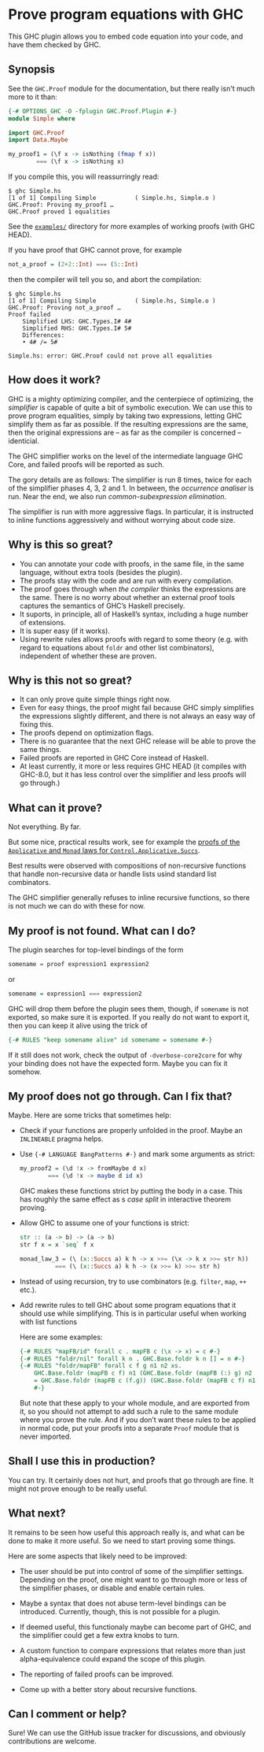 Prove program equations with GHC
================================

This GHC plugin allows you to embed code equation into your code, and have them
checked by GHC.

Synopsis
--------

See the `GHC.Proof` module for the documentation, but there really isn't much
more to it than:

```haskell
{-# OPTIONS_GHC -O -fplugin GHC.Proof.Plugin #-}
module Simple where

import GHC.Proof
import Data.Maybe

my_proof1 = (\f x -> isNothing (fmap f x))
        === (\f x -> isNothing x)
```

If you compile this, you will reassurringly read:

```
$ ghc Simple.hs
[1 of 1] Compiling Simple           ( Simple.hs, Simple.o )
GHC.Proof: Proving my_proof1 …
GHC.Proof proved 1 equalities
```

See the [`examples/`](examples/) directory for more examples of working proofs
(with GHC HEAD).

If you have proof that GHC cannot prove, for example

```haskell
not_a_proof = (2+2::Int) === (5::Int)
```

then the compiler will tell you so, and abort the compilation:
```
$ ghc Simple.hs
[1 of 1] Compiling Simple           ( Simple.hs, Simple.o )
GHC.Proof: Proving not_a_proof …
Proof failed
    Simplified LHS: GHC.Types.I# 4#
    Simplified RHS: GHC.Types.I# 5#
    Differences:
    • 4# /= 5#

Simple.hs: error: GHC.Proof could not prove all equalities
```

How does it work?
-----------------

GHC is a mighty optimizing compiler, and the centerpiece of optimizing, the
*simplifier* is capable of quite a bit of symbolic execution. We can use this
to prove program equalities, simply by taking two expressions, letting GHC
simplify them as far as possible. If the resulting expressions are the same,
then the original expressions are – as far as the compiler is concerned –
identicial.

The GHC simplifier works on the level of the intermediate language GHC Core,
and failed proofs will be reported as such.

The gory details are as follows: The simplifier is run 8 times, twice for each
of the simplifier phases 4, 3, 2 and 1. In between, the *occurrence analiser*
is run. Near the end, we also run *common-subexpression elimination*.

The simplifier is run with more aggressive flags. In particular, it is
instructed to inline functions aggressively and without worrying about code
size.


Why is this so great?
---------------------

 * You can annotate your code with proofs, in the same file, in the same
   language, without extra tools (besides the plugin).
 * The proofs stay with the code and are run with every compilation.
 * The proof goes through when *the compiler* thinks the expressions are the
   same. There is no worry about whether an external proof tools captures the
   semantics of GHC’s Haskell precisely.
 * It suports, in principle, all of Haskell’s syntax, including a huge number
   of extensions.
 * It is super easy (if it works).
 * Using rewrite rules allows proofs with regard to some theory (e.g. with
   regard to equations about `foldr` and other list combinators), independent
   of whether these are proven.

Why is this not so great?
--------------------

 * It can only prove quite simple things right now.
 * Even for easy things, the proof might fail because GHC simply simplifies the
   expressions slightly different, and there is not always an easy way of
   fixing this.
 * The proofs depend on optimization flags.
 * There is no guarantee that the next GHC release will be able to prove the
   same things.
 * Failed proofs are reported in GHC Core instead of Haskell.
 * At least currently, it more or less requires GHC HEAD (it compiles with
   GHC-8.0, but it has less control over the simplifier and less proofs will go
   through.)

What can it prove?
------------------

Not everything. By far.

But some nice, practical results work, see for example the
[proofs of the `Applicative` and `Monad` laws for `Control.Applicative.Succs`](examples/Successors.hs).

Best results were observed with compositions of non-recursive
functions that handle non-recursive data or handle lists usind standard list
combinators.

The GHC simplifier generally refuses to inline recursive functions, so there is
not much we can do with these for now.

My proof is not found. What can I do?
-------------------------------------

The plugin searches for top-level bindings of the form
```haskell
somename = proof expression1 expression2
```
or
```haskell
somename = expression1 === expression2
```

GHC will drop them before the plugin sees them, though, if `somename` is not
exported, so make sure it is exported. If you really do not want to export it, then you can keep it alive using the trick of
```haskell
{-# RULES "keep somename alive" id somename = somename #-}
```

If it still does not work, check the output of `-dverbose-core2core` for why
your binding does not have the expected form. Maybe you can fix it somehow.

My proof does not go through. Can I fix that?
---------------------------------------------

Maybe. Here are some tricks that sometimes help:

 *  Check if your functions are properly unfolded in the proof. Maybe an
    `INLINEABLE` pragma helps.

 *  Use `{-# LANGUAGE BangPatterns #-}` and mark some arguments as strict:

    ```haskell
    my_proof2 = (\d !x -> fromMaybe d x)
            === (\d !x -> maybe d id x)
    ```

    GHC makes these functions strict by putting the body in a case. This has
    roughly the same effect as s *case split* in interactive theorem proving.

 *  Allow GHC to assume one of your functions is strict:

    ```haskell
    str :: (a -> b) -> (a -> b)
    str f x = x `seq` f x

    monad_law_3 = (\ (x::Succs a) k h -> x >>= (\x -> k x >>= str h))
              === (\ (x::Succs a) k h -> (x >>= k) >>= str h)
    ```

 *  Instead of using recursion, try to use combinators (e.g. `filter`, `map`, `++` etc.).

 *  Add rewrite rules to tell GHC about some program equations that it should
    use while simplifying. This is in particular useful when working with list functions

    Here are some examples:
    ```haskell
    {-# RULES "mapFB/id" forall c . mapFB c (\x -> x) = c #-}
    {-# RULES "foldr/nil" forall k n . GHC.Base.foldr k n [] = n #-}
    {-# RULES "foldr/mapFB" forall c f g n1 n2 xs.
        GHC.Base.foldr (mapFB c f) n1 (GHC.Base.foldr (mapFB (:) g) n2 xs)
        = GHC.Base.foldr (mapFB c (f.g)) (GHC.Base.foldr (mapFB c f) n1 n2) xs
        #-}
    ```

    But note that these apply to your whole module, and are exported from it, so you
    should not attempt to add such a rule to the same module where you prove
    the rule. And if you don’t want these rules to be applied in normal code,
    put your proofs into a separate `Proof` module that is never imported.


Shall I use this in production?
-------------------------------

You can try. It certainly does not hurt, and proofs that go through are fine.
It might not prove enough to be really useful.

What next?
----------

It remains to be seen how useful this approach really is, and what can be done
to make it more useful. So we need to start proving some things.

Here are some aspects that likely need to be improved:

 * The user should be put into control of some of the simplifier settings.
   Depending on the proof, one might want to go through more or less of the
   simplifier phases, or disable and enable certain rules.

 * Maybe a syntax that does not abuse term-level bindings can be introduced.
   Currently, though, this is not possible for a plugin.

 * If deemed useful, this functionaly maybe can become part of GHC, and the
   simplifier could get a few extra knobs to turn.

 * A custom function to compare expressions that relates more than just
   alpha-equivalence could expand the scope of this plugin.

 * The reporting of failed proofs can be improved.

 * Come up with a better story about recursive functions.


Can I comment or help?
----------------------

Sure! We can use the GitHub issue tracker for discussions, and obviously
contributions are welcome.

